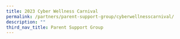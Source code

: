 ```yaml
---
title: 2023 Cyber Wellness Carnival
permalink: /partners/parent-support-group/cyberwellnesscarnival/
description: ""
third_nav_title: Parent Support Group
---
```

